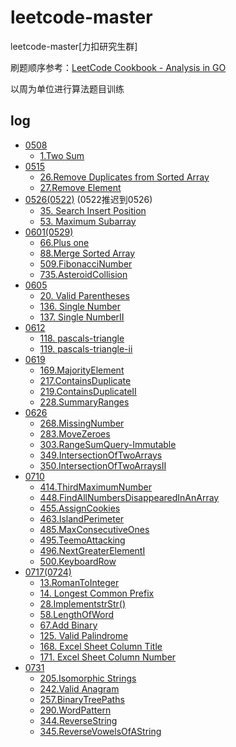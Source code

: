 # leetcode-master
leetcode-master[力扣研究生群]

刷题顺序参考：[LeetCode Cookbook - Analysis in GO](https://books.halfrost.com/leetcode/ChapterTwo/)

以周为单位进行算法题目训练

## log
- [0508](./leetcode/0508)
  - [1.Two Sum](./leetcode/0508/1.两数之和.md)
- [0515](./leetcode/0515)
  - [26.Remove Duplicates from Sorted Array](./leetcode/0515/26.删除重复项.md)
  - [27.Remove Element](./leetcode/0515/27.删除指定项.md)
- [0526(0522)](./leetcode/0526(0522)) (0522推迟到0526)
    - [35. Search Insert Position](leetcode/0526(0522)/35.%20Search%20Insert%20Position.md)
    - [53. Maximum Subarray](leetcode/0526(0522)/53.Maximum%20Subarray.md)
- [0601(0529)](./leetcode/0601(0529))
  - [66.Plus one](leetcode/0601(0529)/66.PlusOne.md)
  - [88.Merge Sorted Array](leetcode/0601(0529)/88.MergeSortedArray.md)
  - [509.FibonacciNumber](leetcode/0601(0529)/509.FibonacciNumber.md)
  - [735.AsteroidCollision](leetcode/0601(0529)/735.AsteroidCollision.md)
- [0605](./leetcode/0605)
  - [20. Valid Parentheses](leetcode/0605/20.ValidParentheses.md)
  - [136. Single Number](leetcode/0605/136.SingleNumber.md)
  - [137. Single NumberII](leetcode/0605/137.SingleNumberII.md)
- [0612](./leetcode/0612)
  - [118. pascals-triangle](leetcode/0612/118.pascals-triangle.md)
  - [119. pascals-triangle-ii](leetcode/0612/119.pascals-triangle-ii.md)
- [0619](./leetcode/0619)
  - [169.MajorityElement](leetcode/0619/169.MajorityElement.md)
  - [217.ContainsDuplicate](leetcode/0619/217.ContainsDuplicate.md)
  - [219.ContainsDuplicateII](leetcode/0619/219.ContainsDuplicateII.md)
  - [228.SummaryRanges](leetcode/0619/228.SummaryRanges.md)
- [0626](./leetcode/0626)
  - [268.MissingNumber](leetcode/0626/268.MissingNumber.md)
  - [283.MoveZeroes](leetcode/0626/283.MoveZeroes.md)
  - [303.RangeSumQuery-Immutable](leetcode/0626/303.RangeSumQuery-Immutable.md)
  - [349.IntersectionOfTwoArrays](leetcode/0626/349.IntersectionOfTwoArrays.md)
  - [350.IntersectionOfTwoArraysII](leetcode/0626/350.IntersectionOfTwoArraysII.md)
- [0710](./leetcode/0710)
  - [414.ThirdMaximumNumber](leetcode/0710/414.ThirdMaximumNumber.md)
  - [448.FindAllNumbersDisappearedInAnArray](leetcode/0710/448.FindAllNumbersDisappearedInAnArray.md)
  - [455.AssignCookies](leetcode/0710/455.AssignCookies.md)
  - [463.IslandPerimeter](leetcode/0710/463.IslandPerimeter.md)
  - [485.MaxConsecutiveOnes](leetcode/0710/485.MaxConsecutiveOnes.md)
  - [495.TeemoAttacking](leetcode/0710/495.TeemoAttacking.md)
  - [496.NextGreaterElementI](leetcode/0710/496.NextGreaterElementI.md)
  - [500.KeyboardRow](leetcode/0710/500.KeyboardRow.md)
- [0717(0724)](./leetcode/0717)
  - [13.RomanToInteger](leetcode/0717/13.RomanToInteger.md)
  - [14. Longest Common Prefix](leetcode/0717/14.LongestCommonPrefix.md)
  - [28.ImplementstrStr()](leetcode/0717/28.ImplementstrStr().md)
  - [58.LengthOfWord](leetcode/0717/58.LengthOfLastWord.md)
  - [67.Add Binary](leetcode/0717/67.AddBinary.md)
  - [125. Valid Palindrome](leetcode/0717/125.ValidPalindrome.md)
  - [168. Excel Sheet Column Title](leetcode/0717/168.ExcelSheetColumnTitle.md)
  - [171. Excel Sheet Column Number](leetcode/0717/171.ExcelSheetColumnNumber.md)
- [0731](./leetcode/0731)
  - [205.Isomorphic Strings](leetcode/0731/205.IsomorphicStrings.md)
  - [242.Valid Anagram](leetcode/0731/242.ValidAnagram.md)
  - [257.BinaryTreePaths](leetcode/0731/257.BinaryTreePaths.md)
  - [290.WordPattern](leetcode/0731/290.WordPattern.md)
  - [344.ReverseString](leetcode/0731/344.ReverseString.md)
  - [345.ReverseVowelsOfAString](leetcode/0731/345.ReverseVowelsOfAString.md)